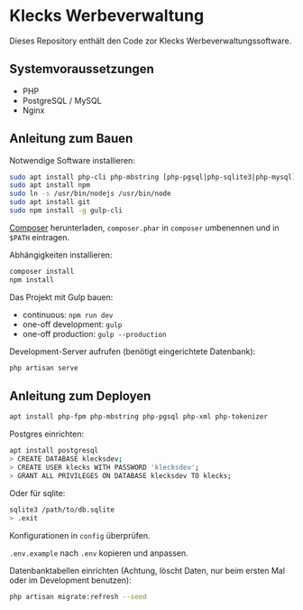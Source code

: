 Klecks Werbeverwaltung
======================

Dieses Repository enthält den Code zor Klecks Werbeverwaltungssoftware.

Systemvoraussetzungen
---------------------

* PHP
* PostgreSQL / MySQL
* Nginx

Anleitung zum Bauen
-------------------

Notwendige Software installieren:

```bash
sudo apt install php-cli php-mbstring [php-pgsql|php-sqlite3|php-mysql] php-xml php-tokenizer
sudo apt install npm
sudo ln -s /usr/bin/nodejs /usr/bin/node
sudo apt install git
sudo npm install -g gulp-cli
```

[Composer](https://getcomposer.org/download/) herunterladen, `composer.phar` in `composer` umbenennen und in `$PATH` eintragen.

Abhängigkeiten installieren:

```bash
composer install
npm install
```

Das Projekt mit Gulp bauen:

* continuous: `npm run dev`
* one-off development: `gulp`
* one-off production: `gulp --production`


Development-Server aufrufen (benötigt eingerichtete Datenbank):

```bash
php artisan serve
```

Anleitung zum Deployen
----------------------

```bash
apt install php-fpm php-mbstring php-pgsql php-xml php-tokenizer
```

Postgres einrichten:

```bash
apt install postgresql
> CREATE DATABASE klecksdev;
> CREATE USER klecks WITH PASSWORD 'klecksdev';
> GRANT ALL PRIVILEGES ON DATABASE klecksdev TO klecks;
```

Oder für sqlite:

```bash
sqlite3 /path/to/db.sqlite
> .exit
```

Konfigurationen in `config` überprüfen.

`.env.example` nach `.env` kopieren und anpassen.

Datenbanktabellen einrichten (Achtung, löscht Daten, nur beim ersten Mal oder im Development benutzen):

```bash
php artisan migrate:refresh --seed
```

